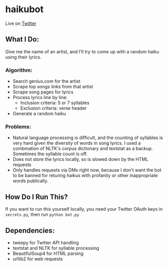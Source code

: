 # haikubot
Live on [Twitter](https://twitter.com/hai_cudi)

## What I Do:
Give me the name of an artist, and I'll try to come up with a random haiku using their lyrics.

### Algorithm:
- Search genius.com for the artist
- Scrape top songs links from that artist
- Scrape song pages for lyrics
- Process lyrics line by line:
    - Inclusion criteria: 5 or 7 syllables
    - Exclusion criteria: verse header
- Generate a random haiku

### Problems:
- Natural language processing is difficult, and the counting of syllables is very hard given the diversity of words in song lyrics. I used a combination of NLTK's corpus dictionary and textstat as a backup. Sometimes the syllable count is off.
- Does not store the lyrics locally, so is slowed down by the HTML requests
- Only handles requests via DMs right now, because I don't want the bot to be banned for returing haikus with profanity or other inappropriate words publically.

## How Do I Run This?
If you want to run this yourself locally, you need your Twitter OAuth keys in `secrets.py`, then run `python bot.py`

## Dependencies:
- tweepy for Twitter API handling
- textstat and NLTK for syllable processing
- BeautifulSoup4 for HTML parsing
- urllib2 for web requests
